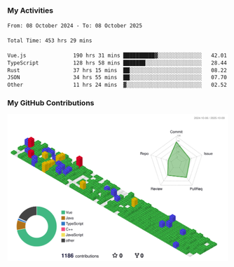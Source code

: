 ### My Activities

<!--START_SECTION:waka-->

```txt
From: 08 October 2024 - To: 08 October 2025

Total Time: 453 hrs 29 mins

Vue.js               190 hrs 31 mins ██████████▓░░░░░░░░░░░░░░   42.01 %
TypeScript           128 hrs 58 mins ███████░░░░░░░░░░░░░░░░░░   28.44 %
Rust                 37 hrs 15 mins  ██░░░░░░░░░░░░░░░░░░░░░░░   08.22 %
JSON                 34 hrs 55 mins  ██░░░░░░░░░░░░░░░░░░░░░░░   07.70 %
Other                11 hrs 24 mins  ▓░░░░░░░░░░░░░░░░░░░░░░░░   02.52 %
```

<!--END_SECTION:waka-->

### My GitHub Contributions

![](./profile-3d-contrib/profile-gitblock.svg)
